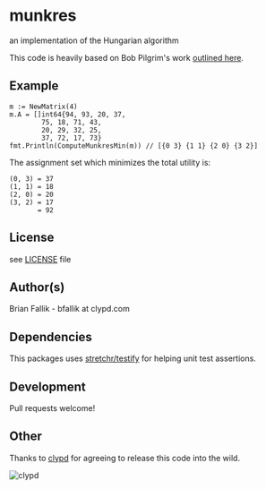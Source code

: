 # munkres

an implementation of the Hungarian algorithm

This code is heavily based on Bob Pilgrim's work [outlined here](http://csclab.murraystate.edu/bob.pilgrim/445/munkres.html).

## Example
    m := NewMatrix(4)
    m.A = []int64{94, 93, 20, 37,
            75, 18, 71, 43,
            20, 29, 32, 25,
            37, 72, 17, 73}
    fmt.Println(ComputeMunkresMin(m)) // [{0 3} {1 1} {2 0} {3 2}]

The assignment set which minimizes the total utility is:

    (0, 3) = 37
    (1, 1) = 18
    (2, 0) = 20
    (3, 2) = 17
           = 92

## License
see [LICENSE](https://github.com/clyphub/munkres/blob/master/LICENSE) file

## Author(s)
Brian Fallik - bfallik at clypd.com

## Dependencies
This packages uses [stretchr/testify](http://godoc.org/github.com/stretchr/testify) for helping unit test assertions.

## Development
Pull requests welcome!

## Other
Thanks to [clypd](http://www.clypd.com) for agreeing to release this code into the wild.

![clypd](http://www.clypd.com/wp-content/uploads/2013/08/logo_clypd_70@2x.png "clypd")
